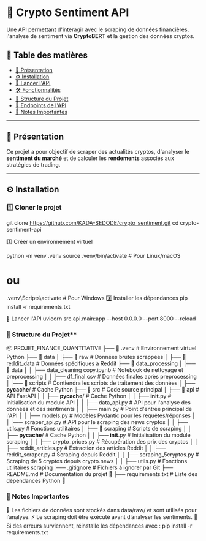 # 🚀 Crypto Sentiment API

Une API permettant d'interagir avec le scraping de données financières, l'analyse de sentiment via **CryptoBERT** et la gestion des données cryptos.

## 📖 Table des matières
- [📌 Présentation](#-présentation)
- [⚙️ Installation](#%EF%B8%8F-installation)
- [🚀 Lancer l'API](#-lancer-lapi)
- [🛠️ Fonctionnalités](#%EF%B8%8F-fonctionnalités)
- [📂 Structure du Projet](#-structure-du-projet)
- [📡 Endpoints de l'API](#-endpoints-de-lapi)
- [📌 Notes Importantes](#-notes-importantes)

---

## 📌 Présentation

Ce projet a pour objectif de scraper des actualités cryptos, d'analyser le **sentiment du marché** et de calculer les **rendements** associés aux stratégies de trading.

---

## ⚙️ Installation

### 1️⃣ **Cloner le projet**

git clone https://github.com/KADA-SEDODE/crypto_sentiment.git
cd crypto-sentiment-api


2️⃣ Créer un environnement virtuel

python -m venv .venv
source .venv/bin/activate  # Pour Linux/macOS
# ou
.venv\Scripts\activate  # Pour Windows
3️⃣ Installer les dépendances
pip install -r requirements.txt

🚀 Lancer l'API
uvicorn src.api.main:app --host 0.0.0.0 --port 8000 --reload

### 📌 Structure du Projet**

📦 PROJET_FINANCE_QUANTITATIVE
├── 📂 .venv                      # Environnement virtuel Python
├── 📂 data
│   ├── 📂 raw                    # Données brutes scrappées
│   ├── 📂 reddit_data            # Données spécifiques à Reddit
├── 📂 data_processing
│   ├── 📂 data
│   │   ├── data_cleaning copy.ipynb  # Notebook de nettoyage et preprocessing
│   │   ├── df_final.csv          # Données finales après preprocessing
│   ├── 📂 scripts                 # Contiendra les scripts de traitement des données
│       ├── __pycache__/          # Cache Python
├── 📂 src                         # Code source principal
│   ├── 📂 api                     # API FastAPI
│   │   ├── __pycache__/           # Cache Python
│   │   ├── __init__.py            # Initialisation du module API
│   │   ├── data_api.py            # API pour l'analyse des données et des sentiments
│   │   ├── main.py                # Point d'entrée principal de l'API
│   │   ├── models.py              # Modèles Pydantic pour les requêtes/réponses
│   │   ├── scraper_api.py         # API pour le scraping des news cryptos
│   │   ├── utils.py               # Fonctions utilitaires
│   ├── 📂 scraping                 # Scripts de scraping
│   │   ├── __pycache__/           # Cache Python
│   │   ├── __init__.py            # Initialisation du module scraping
│   │   ├── crypto_prices.py       # Récupération des prix des cryptos
│   │   ├── reddit_articles.py     # Extraction des articles Reddit
│   │   ├── reddit_scraper.py      # Scraping depuis Reddit
│   │   ├── scraping_5cryptos.py   # Scraping de 5 cryptos depuis crypto.news
│   │   ├── utils.py               # Fonctions utilitaires scraping
├── .gitignore                     # Fichiers à ignorer par Git
├── README.md                      # Documentation du projet 📖
├── requirements.txt                # Liste des dépendances Python 📜

### 📌 Notes Importantes

📂 Les fichiers de données sont stockés dans data/raw/ et sont utilisés pour l’analyse.
⚡ Le scraping doit être exécuté avant d’analyser les sentiments.
🔄 Si des erreurs surviennent, réinstalle les dépendances avec : pip install -r requirements.txt



